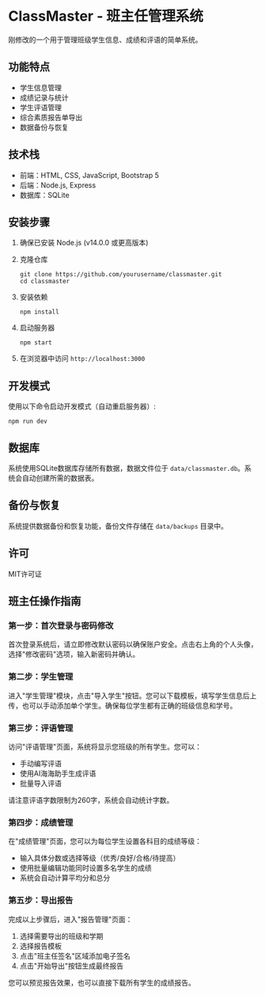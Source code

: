 # ClassMaster - 班主任管理系统

刚修改的一个用于管理班级学生信息、成绩和评语的简单系统。

## 功能特点

- 学生信息管理
- 成绩记录与统计
- 学生评语管理
- 综合素质报告单导出
- 数据备份与恢复

## 技术栈

- 前端：HTML, CSS, JavaScript, Bootstrap 5
- 后端：Node.js, Express
- 数据库：SQLite

## 安装步骤

1. 确保已安装 Node.js (v14.0.0 或更高版本)

2. 克隆仓库
   ```
   git clone https://github.com/yourusername/classmaster.git
   cd classmaster
   ```

3. 安装依赖
   ```
   npm install
   ```

4. 启动服务器
   ```
   npm start
   ```

5. 在浏览器中访问 `http://localhost:3000`

## 开发模式

使用以下命令启动开发模式（自动重启服务器）:

```
npm run dev
```

## 数据库

系统使用SQLite数据库存储所有数据，数据文件位于 `data/classmaster.db`。系统会自动创建所需的数据表。

## 备份与恢复

系统提供数据备份和恢复功能，备份文件存储在 `data/backups` 目录中。

## 许可

MIT许可证

## 班主任操作指南

### 第一步：首次登录与密码修改
首次登录系统后，请立即修改默认密码以确保账户安全。点击右上角的个人头像，选择"修改密码"选项，输入新密码并确认。

### 第二步：学生管理
进入"学生管理"模块，点击"导入学生"按钮。您可以下载模板，填写学生信息后上传，也可以手动添加单个学生。确保每位学生都有正确的班级信息和学号。

### 第三步：评语管理
访问"评语管理"页面，系统将显示您班级的所有学生。您可以：
- 手动编写评语
- 使用AI海海助手生成评语
- 批量导入评语

请注意评语字数限制为260字，系统会自动统计字数。

### 第四步：成绩管理
在"成绩管理"页面，您可以为每位学生设置各科目的成绩等级：
- 输入具体分数或选择等级（优秀/良好/合格/待提高）
- 使用批量编辑功能同时设置多名学生的成绩
- 系统会自动计算平均分和总分

### 第五步：导出报告
完成以上步骤后，进入"报告管理"页面：
1. 选择需要导出的班级和学期
2. 选择报告模板
3. 点击"班主任签名"区域添加电子签名
4. 点击"开始导出"按钮生成最终报告

您可以预览报告效果，也可以直接下载所有学生的成绩报告。
